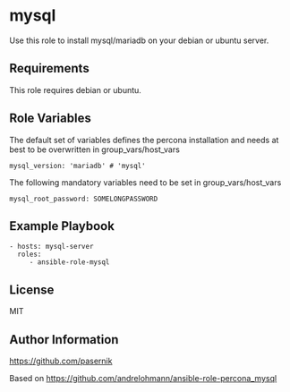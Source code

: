 mysql
=============

Use this role to install mysql/mariadb on your debian or ubuntu server.

Requirements
------------

This role requires debian or ubuntu.

Role Variables
--------------

The default set of variables defines the percona installation and needs at best to be overwritten in group_vars/host_vars

    mysql_version: 'mariadb' # 'mysql'

The following mandatory variables need to be set in group_vars/host_vars

    mysql_root_password: SOMELONGPASSWORD



Example Playbook
----------------

    - hosts: mysql-server
      roles:
         - ansible-role-mysql

License
-------

MIT

Author Information
------------------
https://github.com/pasernik

Based on https://github.com/andrelohmann/ansible-role-percona_mysql
